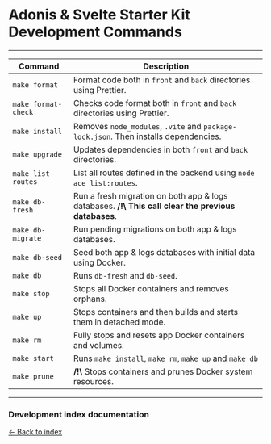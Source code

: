 # Adonis & Svelte Starter Kit Development Commands

---

| Command             | Description                                                                                              |
|---------------------|----------------------------------------------------------------------------------------------------------|
| `make format`       | Format code both in `front` and `back` directories using Prettier.                                       |
| `make format-check` | Checks code format both in `front` and `back` directories using Prettier.                                |
| `make install`      | Removes `node_modules`, `.vite` and `package-lock.json`. Then installs dependencies.                     |
| `make upgrade`      | Updates dependencies in both `front` and `back` directories.                                             |
| `make list-routes`  | List all routes defined in the backend using `node ace list:routes`.                                     |
| `make db-fresh`     | Run a fresh migration on both app & logs databases. **/!\\** **This call clear the previous databases**. |
| `make db-migrate`   | Run pending migrations on both app & logs databases.                                                     |
| `make db-seed`      | Seed both app & logs databases with initial data using Docker.                                           |
| `make db`           | Runs `db-fresh` and `db-seed`.                                                                           |
| `make stop`         | Stops all Docker containers and removes orphans.                                                         |
| `make up`           | Stops containers and then builds and starts them in detached mode.                                       |
| `make rm`           | Fully stops and resets app Docker containers and volumes.                                                |
| `make start`        | Runs `make install`, `make rm`, `make up` and `make db`                                                  |
| `make prune`        | **/!\\** Stops containers and prunes Docker system resources.                                            |

---

### Development index documentation

[&larr; Back to index](index.md)
